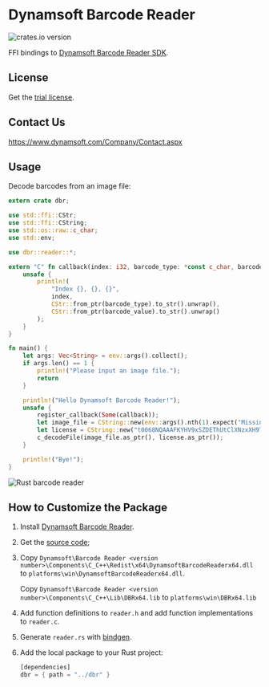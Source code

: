 # Dynamsoft Barcode Reader


![crates.io version](https://img.shields.io/badge/crates.io-v0.1.2-orange.svg?longCache=true)

FFI bindings to [Dynamsoft Barcode Reader SDK](https://www.dynamsoft.com/Products/Dynamic-Barcode-Reader.aspx). 

## License
Get the [trial license](https://www.dynamsoft.com/CustomerPortal/Portal/Triallicense.aspx).

## Contact Us
https://www.dynamsoft.com/Company/Contact.aspx

## Usage

Decode barcodes from an image file:

```rust
extern crate dbr;

use std::ffi::CStr;
use std::ffi::CString;
use std::os::raw::c_char;
use std::env;

use dbr::reader::*;

extern "C" fn callback(index: i32, barcode_type: *const c_char, barcode_value: *const c_char) {
    unsafe {
        println!(
            "Index {}, {}, {}",
            index,
            CStr::from_ptr(barcode_type).to_str().unwrap(),
            CStr::from_ptr(barcode_value).to_str().unwrap()
        );
    }
}

fn main() {
    let args: Vec<String> = env::args().collect();
    if args.len() == 1 {
        println!("Please input an image file.");
        return
    }

    println!("Hello Dynamsoft Barcode Reader!");
    unsafe {
        register_callback(Some(callback));
        let image_file = CString::new(env::args().nth(1).expect("Missing argument")).unwrap();
        let license = CString::new("t0068NQAAAFKYHV9xSZDEThUtClXNzxXH9TLSj/vYcY8mSKa0RxaGw3qNynyAMJ9Ib8UPxzFsbAMIugqPO313BvfiOdmZFTY=").unwrap();
        c_decodeFile(image_file.as_ptr(), license.as_ptr());
    }

    println!("Bye!");
}
```

![Rust barcode reader](https://www.codepool.biz/wp-content/uploads/2018/10/rust-barcode.PNG)

## How to Customize the Package

1. Install [Dynamsoft Barcode Reader](https://www.dynamsoft.com/Downloads/Dynamic-Barcode-Reader-Download.aspx).

2. Get the [source code](https://github.com/dynamsoft-dbr/rust);

3. Copy `Dynamsoft\Barcode Reader <version number>\Components\C_C++\Redist\x64\DynamsoftBarcodeReaderx64.dll` to `platforms\win\DynamsoftBarcodeReaderx64.dll`. 
    
    Copy `Dynamsoft\Barcode Reader <version number>\Components\C_C++\Lib\DBRx64.lib` to `platforms\win\DBRx64.lib`

4. Add function definitions to `reader.h` and add function implementations to `reader.c`.

5. Generate `reader.rs` with [bindgen](https://github.com/rust-lang-nursery/rust-bindgen).

6. Add the local package to your Rust project:

    ```rust
    [dependencies]
    dbr = { path = "../dbr" }
    ```




